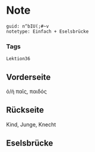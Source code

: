 # Note
```
guid: n^bIU(;#~v
notetype: Einfach + Eselsbrücke
```

### Tags
```
Lektion36
```

## Vorderseite
ὁ/ἡ παῖς, παιδός

## Rückseite
Kind, Junge, Knecht

## Eselsbrücke


